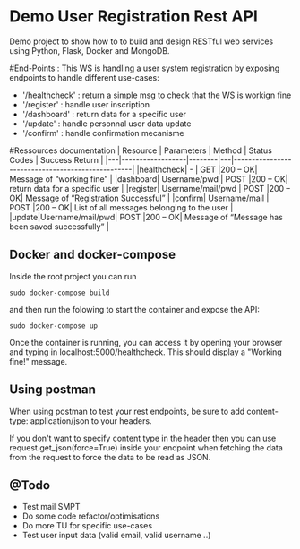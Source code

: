 # Demo User Registration Rest API

Demo project to show how to to build and design RESTful web services using Python, Flask, Docker and MongoDB.

#End-Points :
This WS is handling a user system registration by exposing endpoints to handle different use-cases:
- '/healthcheck' : return a simple msg to check that the WS is workign fine
- '/register' : handle user inscription 
- '/dashboard' : return data for a specific user
- '/update' : handle personnal user data update
- '/confirm' : handle confirmation mecanisme

#Ressources documentation
| Resource  | Parameters       | Method |  Status Codes | Success Return                                   |
|---|------------------|--------|---|--------------------------------------------------|
|healthcheck| -                | GET    |200 – OK| Message of “working fine”                        |
|dashboard| Username/pwd             | POST   |200 – OK| return data for a specific user                         |
|register| Username/mail/pwd | POST   |200 – OK| Message of “Registration Successful”             |
|confirm| Username/mail | POST   |200 – OK| List of all messages belonging to the user       |
|update|Username/mail/pwd| POST   |200 – OK| Message of “Message has been saved successfully” |

## Docker and docker-compose

Inside the root project you can run

```shell
sudo docker-compose build
```

and then run the folowing to start the container and expose the API:

```shell
sudo docker-compose up
```

Once the container is running, you can access it by opening your browser and typing in localhost:5000/healthcheck. This should
display a "Working fine!" message.

## Using postman

When using postman to test your rest endpoints, be sure to add content-type: application/json to your headers.

If you don't want to specify content type in the header then you can use
request.get_json(force=True) inside your endpoint when fetching the data from the request
to force the data to be read as JSON.

## @Todo
- Test mail SMPT 
- Do some code refactor/optimisations 
- Do more TU for specific use-cases
- Test user input data (valid email, valid username ..)

